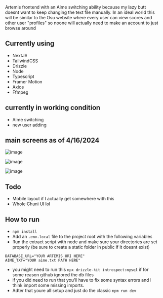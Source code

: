 Artemis frontend with an Aime switching ability because my lazy butt doesnt want to keep changing the text file manually.
In an ideal world this will be similar to the Osu website where every user can view scores and other user "profiles" so noone will actually need to make an account to just browse around

## Currently using
- NextJS
- TailwindCSS
- Drizzle
- Node
- Typescript
- Framer Motion
- Axios
- Ffmpeg

## currently in working condition
- Aime switching
- new user adding


## main screens as of 4/16/2024
![image](https://github.com/TrippWasTaken/chuni-penguin-ui/assets/25798641/b530851b-fc5a-407c-80bf-1f0caaba0f73)

![image](https://github.com/TrippWasTaken/chuni-penguin-ui/assets/25798641/a8284d14-a771-4603-8dbc-3d93e9700f25)

![image](https://github.com/TrippWasTaken/chuni-penguin-ui/assets/25798641/37037844-5eb7-4e2d-a369-a2a62515b92a)



## Todo
- Mobile layout if I actually get somewhere with this
- Whole Chuni UI lol

## How to run
- ```npm install```
- Add an ``` .env.local ``` file to the project root with the following variables
- Run the extract script with node and make sure your directories are set properly (be sure to create a static folder in public if it doesnt exist)
```
DATABASE_URL="YOUR ARTEMIS URI HERE"
AIME_TXT="YOUR aime.txt PATH HERE"
```
- you might need to run this ```npx drizzle-kit introspect:mysql``` if for some reason github ignored the db files
- if you did need to run that you'll have to fix some syntax errors and I think import some missing imports.
- Adter that youre all setup and just do the classic ```npm run dev```
